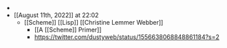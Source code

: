 - 
- [[August 11th, 2022]] at 22:02
    - [[Scheme]] [[Lisp]] [[Christine Lemmer Webber]]
        - [[A [[Scheme]] Primer]]
        - https://twitter.com/dustyweb/status/1556638068848861184?s=2
